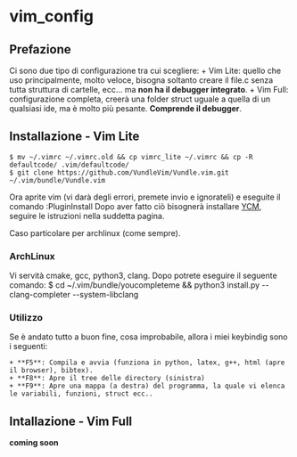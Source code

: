 # vim_config

## Prefazione
Ci sono due tipo di configurazione tra cui scegliere:
	+ Vim Lite: quello che uso principalmente, molto veloce, bisogna soltanto creare il file.c senza tutta struttura di cartelle, ecc... ma **non ha il debugger integrato**.
	+ Vim Full: configurazione completa, creerà una folder struct uguale a quella di un qualsiasi ide, ma è molto più pesante. **Comprende il debugger**.

## Installazione - Vim Lite
    $ mv ~/.vimrc ~/.vimrc.old && cp vimrc_lite ~/.vimrc && cp -R defaultcode/ .vim/defaultcode/
    $ git clone https://github.com/VundleVim/Vundle.vim.git ~/.vim/bundle/Vundle.vim
 
Ora aprite vim (vi darà degli errori, premete invio e ignorateli) e eseguite il comando :PluginInstall
Dopo aver fatto ciò bisognerà installare [YCM](https://github.com/ycm-core/YouCompleteMe#linux-64-bit), seguire le istruzioni nella suddetta pagina.

Caso particolare per archlinux (come sempre).
### ArchLinux
Vi servità cmake, gcc, python3, clang. Dopo potrete eseguire il seguente comando:
    $ cd ~/.vim/bundle/youcompleteme && python3 install.py --clang-completer --system-libclang


### Utilizzo
Se è andato tutto a buon fine, cosa improbabile, allora i miei keybindig sono i seguenti:

	+ **F5**: Compila e avvia (funziona in python, latex, g++, html (apre il browser), bibtex).
	+ **F8**: Apre il tree delle directory (sinistra)
	+ **F9**: Apre una mappa (a destra) del programma, la quale vi elenca le variabili, funzioni, struct ecc..


## Intallazione - Vim Full
**coming soon**



